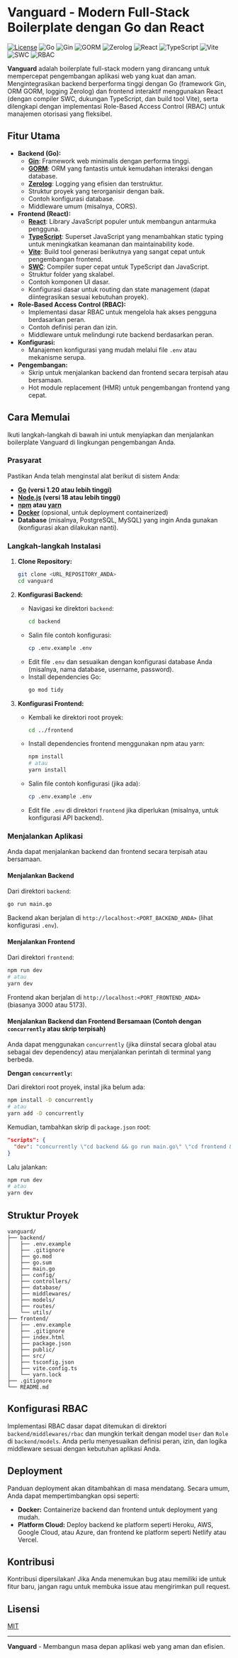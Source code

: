 # Vanguard - Modern Full-Stack Boilerplate dengan Go dan React

[![License](https://img.shields.io/badge/License-MIT-yellow.svg)](https://opensource.org/licenses/MIT)
![Go](https://img.shields.io/badge/Go-v1.20+-blue.svg)
![Gin](https://img.shields.io/badge/Gin-v1.9+-darkblue.svg)
![GORM](https://img.shields.io/badge/GORM-v1.25+-brightgreen.svg)
![Zerolog](https://img.shields.io/badge/Zerolog-v1.30+-green.svg)
![React](https://img.shields.io/badge/React-v18+-lightblue.svg)
![TypeScript](https://img.shields.io/badge/TypeScript-v5+-blueviolet.svg)
![Vite](https://img.shields.io/badge/Vite-v4+-purple.svg)
![SWC](https://img.shields.io/badge/SWC-brightgreen.svg)
![RBAC](https://img.shields.io/badge/RBAC-yellowgreen.svg)

**Vanguard** adalah boilerplate full-stack modern yang dirancang untuk mempercepat pengembangan aplikasi web yang kuat dan aman. Mengintegrasikan backend berperforma tinggi dengan Go (framework Gin, ORM GORM, logging Zerolog) dan frontend interaktif menggunakan React (dengan compiler SWC, dukungan TypeScript, dan build tool Vite), serta dilengkapi dengan implementasi Role-Based Access Control (RBAC) untuk manajemen otorisasi yang fleksibel.

## Fitur Utama

* **Backend (Go):**
    * **[Gin](https://gin-gonic.com/)**: Framework web minimalis dengan performa tinggi.
    * **[GORM](https://gorm.io/)**: ORM yang fantastis untuk kemudahan interaksi dengan database.
    * **[Zerolog](https://github.com/rs/zerolog)**: Logging yang efisien dan terstruktur.
    * Struktur proyek yang terorganisir dengan baik.
    * Contoh konfigurasi database.
    * Middleware umum (misalnya, CORS).
* **Frontend (React):**
    * **[React](https://react.dev/)**: Library JavaScript populer untuk membangun antarmuka pengguna.
    * **[TypeScript](https://www.typescriptlang.org/)**: Superset JavaScript yang menambahkan static typing untuk meningkatkan keamanan dan maintainability kode.
    * **[Vite](https://vitejs.dev/)**: Build tool generasi berikutnya yang sangat cepat untuk pengembangan frontend.
    * **[SWC](https://swc.rs/)**: Compiler super cepat untuk TypeScript dan JavaScript.
    * Struktur folder yang skalabel.
    * Contoh komponen UI dasar.
    * Konfigurasi dasar untuk routing dan state management (dapat diintegrasikan sesuai kebutuhan proyek).
* **Role-Based Access Control (RBAC):**
    * Implementasi dasar RBAC untuk mengelola hak akses pengguna berdasarkan peran.
    * Contoh definisi peran dan izin.
    * Middleware untuk melindungi rute backend berdasarkan peran.
* **Konfigurasi:**
    * Manajemen konfigurasi yang mudah melalui file `.env` atau mekanisme serupa.
* **Pengembangan:**
    * Skrip untuk menjalankan backend dan frontend secara terpisah atau bersamaan.
    * Hot module replacement (HMR) untuk pengembangan frontend yang cepat.

## Cara Memulai

Ikuti langkah-langkah di bawah ini untuk menyiapkan dan menjalankan boilerplate Vanguard di lingkungan pengembangan Anda.

### Prasyarat

Pastikan Anda telah menginstal alat berikut di sistem Anda:

* **[Go](https://go.dev/dl/) (versi 1.20 atau lebih tinggi)**
* **[Node.js](https://nodejs.org/) (versi 18 atau lebih tinggi)**
* **[npm](https://www.npmjs.com/) atau [yarn](https://yarnpkg.com/)**
* **[Docker](https://www.docker.com/)** (opsional, untuk deployment containerized)
* **Database** (misalnya, PostgreSQL, MySQL) yang ingin Anda gunakan (konfigurasi akan dilakukan nanti).

### Langkah-langkah Instalasi

1.  **Clone Repository:**
    ```bash
    git clone <URL_REPOSITORY_ANDA>
    cd vanguard
    ```

2.  **Konfigurasi Backend:**
    * Navigasi ke direktori `backend`:
        ```bash
        cd backend
        ```
    * Salin file contoh konfigurasi:
        ```bash
        cp .env.example .env
        ```
    * Edit file `.env` dan sesuaikan dengan konfigurasi database Anda (misalnya, nama database, username, password).
    * Install dependencies Go:
        ```bash
        go mod tidy
        ```

3.  **Konfigurasi Frontend:**
    * Kembali ke direktori root proyek:
        ```bash
        cd ../frontend
        ```
    * Install dependencies frontend menggunakan npm atau yarn:
        ```bash
        npm install
        # atau
        yarn install
        ```
    * Salin file contoh konfigurasi (jika ada):
        ```bash
        cp .env.example .env
        ```
    * Edit file `.env` di direktori `frontend` jika diperlukan (misalnya, untuk konfigurasi API backend).

### Menjalankan Aplikasi

Anda dapat menjalankan backend dan frontend secara terpisah atau bersamaan.

#### Menjalankan Backend

Dari direktori `backend`:

```bash
go run main.go
```

Backend akan berjalan di `http://localhost:<PORT_BACKEND_ANDA>` (lihat konfigurasi `.env`).

#### Menjalankan Frontend

Dari direktori `frontend`:

```bash
npm run dev
# atau
yarn dev
```

Frontend akan berjalan di `http://localhost:<PORT_FRONTEND_ANDA>` (biasanya 3000 atau 5173).

#### Menjalankan Backend dan Frontend Bersamaan (Contoh dengan `concurrently` atau skrip terpisah)

Anda dapat menggunakan `concurrently` (jika diinstal secara global atau sebagai dev dependency) atau menjalankan perintah di terminal yang berbeda.

**Dengan `concurrently`:**

Dari direktori root proyek, instal jika belum ada:

```bash
npm install -D concurrently
# atau
yarn add -D concurrently
```

Kemudian, tambahkan skrip di `package.json` root:

```json
"scripts": {
  "dev": "concurrently \"cd backend && go run main.go\" \"cd frontend && npm run dev\""
}
```

Lalu jalankan:

```bash
npm run dev
# atau
yarn dev
```

## Struktur Proyek

```
vanguard/
├── backend/
│   ├── .env.example
│   ├── .gitignore
│   ├── go.mod
│   ├── go.sum
│   ├── main.go
│   ├── config/
│   ├── controllers/
│   ├── database/
│   ├── middlewares/
│   ├── models/
│   ├── routes/
│   └── utils/
├── frontend/
│   ├── .env.example
│   ├── .gitignore
│   ├── index.html
│   ├── package.json
│   ├── public/
│   ├── src/
│   ├── tsconfig.json
│   ├── vite.config.ts
│   └── yarn.lock
├── .gitignore
└── README.md
```

## Konfigurasi RBAC

Implementasi RBAC dasar dapat ditemukan di direktori `backend/middlewares/rbac` dan mungkin terkait dengan model `User` dan `Role` di `backend/models`. Anda perlu menyesuaikan definisi peran, izin, dan logika middleware sesuai dengan kebutuhan aplikasi Anda.

## Deployment

Panduan deployment akan ditambahkan di masa mendatang. Secara umum, Anda dapat mempertimbangkan opsi seperti:

* **Docker:** Containerize backend dan frontend untuk deployment yang mudah.
* **Platform Cloud:** Deploy backend ke platform seperti Heroku, AWS, Google Cloud, atau Azure, dan frontend ke platform seperti Netlify atau Vercel.

## Kontribusi

Kontribusi dipersilakan! Jika Anda menemukan bug atau memiliki ide untuk fitur baru, jangan ragu untuk membuka issue atau mengirimkan pull request.

## Lisensi

[MIT](https://opensource.org/licenses/MIT)

---

**Vanguard** - Membangun masa depan aplikasi web yang aman dan efisien.
```
